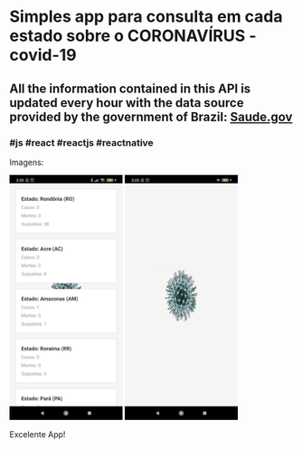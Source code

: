# Simples app para consulta em cada estado sobre o CORONAVÍRUS - covid-19

## All the information contained in this API is updated every hour with the data source provided by the government of Brazil: [Saude.gov](https://saude.gov.br)

### #js #react #reactjs #reactnative

Imagens:

<img src="/src/imgs/img1.jpeg" height="433" width="200">
<img src="/src/imgs/img2.jpeg" height="433" width="200">

Excelente App!
